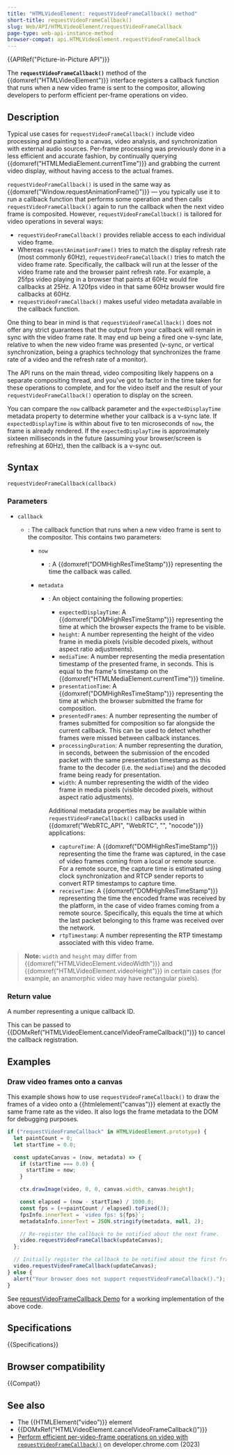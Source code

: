 ```yaml
---
title: "HTMLVideoElement: requestVideoFrameCallback() method"
short-title: requestVideoFrameCallback()
slug: Web/API/HTMLVideoElement/requestVideoFrameCallback
page-type: web-api-instance-method
browser-compat: api.HTMLVideoElement.requestVideoFrameCallback
---
```


{{APIRef("Picture-in-Picture API")}}

The **`requestVideoFrameCallback()`** method of the {{domxref("HTMLVideoElement")}} interface registers a callback function that runs when a new video frame is sent to the compositor, allowing developers to perform efficient per-frame operations on video.

## Description

Typical use cases for `requestVideoFrameCallback()` include video processing and painting to a canvas, video analysis, and synchronization with external audio sources. Per-frame processing was previously done in a less efficient and accurate fashion, by continually querying {{domxref("HTMLMediaElement.currentTime")}} and grabbing the current video display, without having access to the actual frames.

`requestVideoFrameCallback()` is used in the same way as {{domxref("Window.requestAnimationFrame()")}} — you typically use it to run a callback function that performs some operation and then calls `requestVideoFrameCallback()` again to run the callback when the next video frame is composited. However, `requestVideoFrameCallback()` is tailored for video operations in several ways:

- `requestVideoFrameCallback()` provides reliable access to each individual video frame.
- Whereas `requestAnimationFrame()` tries to match the display refresh rate (most commonly 60Hz), `requestVideoFrameCallback()` tries to match the video frame rate. Specifically, the callback will run at the lesser of the video frame rate and the browser paint refresh rate. For example, a 25fps video playing in a browser that paints at 60Hz would fire callbacks at 25Hz. A 120fps video in that same 60Hz browser would fire callbacks at 60Hz.
- `requestVideoFrameCallback()` makes useful video metadata available in the callback function.

One thing to bear in mind is that `requestVideoFrameCallback()` does not offer any strict guarantees that the output from your callback will remain in sync with the video frame rate. It may end up being a fired one v-sync late, relative to when the new video frame was presented (v-sync, or vertical synchronization, being a graphics technology that synchronizes the frame rate of a video and the refresh rate of a monitor).

The API runs on the main thread, video compositing likely happens on a separate compositing thread, and you've got to factor in the time taken for these operations to complete, and for the video itself and the result of your `requestVideoFrameCallback()` operation to display on the screen.

You can compare the `now` callback parameter and the `expectedDisplayTime` metadata property to determine whether your callback is a v-sync late. If `expectedDisplayTime` is within about five to ten microseconds of `now`, the frame is already rendered. If the `expectedDisplayTime` is approximately sixteen milliseconds in the future (assuming your browser/screen is refreshing at 60Hz), then the callback is a v-sync out.

## Syntax

```js-nolint
requestVideoFrameCallback(callback)
```

### Parameters

- `callback`

  - : The callback function that runs when a new video frame is sent to the compositor. This contains two parameters:

    - `now`
      - : A {{domxref("DOMHighResTimeStamp")}} representing the time the callback was called.
    - `metadata`

      - : An object containing the following properties:

        - `expectedDisplayTime`: A {{domxref("DOMHighResTimeStamp")}} representing the time at which the browser expects the frame to be visible.
        - `height`: A number representing the height of the video frame in media pixels (visible decoded pixels, without aspect ratio adjustments).
        - `mediaTime`: A number representing the media presentation timestamp of the presented frame, in seconds. This is equal to the frame's timestamp on the {{domxref("HTMLMediaElement.currentTime")}} timeline.
        - `presentationTime`: A {{domxref("DOMHighResTimeStamp")}} representing the time at which the browser submitted the frame for composition.
        - `presentedFrames`: A number representing the number of frames submitted for composition so far alongside the current callback. This can be used to detect whether frames were missed between callback instances.
        - `processingDuration`: A number representing the duration, in seconds, between the submission of the encoded packet with the same presentation timestamp as this frame to the decoder (i.e. the `mediaTime`) and the decoded frame being ready for presentation.
        - `width`: A number representing the width of the video frame in media pixels (visible decoded pixels, without aspect ratio adjustments).

        Additional metadata properties may be available within `requestVideoFrameCallback()` callbacks used in {{domxref("WebRTC_API", "WebRTC", "", "nocode")}} applications:

        - `captureTime`: A {{domxref("DOMHighResTimeStamp")}} representing the time the frame was captured, in the case of video frames coming from a local or remote source. For a remote source, the capture time is estimated using clock synchronization and RTCP sender reports to convert RTP timestamps to capture time.
        - `receiveTime`: A {{domxref("DOMHighResTimeStamp")}} representing the time the encoded frame was received by the platform, in the case of video frames coming from a remote source. Specifically, this equals the time at which the last packet belonging to this frame was received over the network.
        - `rtpTimestamp`: A number representing the RTP timestamp associated with this video frame.

> **Note:** `width` and `height` may differ from {{domxref("HTMLVideoElement.videoWidth")}} and {{domxref("HTMLVideoElement.videoHeight")}} in certain cases (for example, an anamorphic video may have rectangular pixels).

### Return value

A number representing a unique callback ID.

This can be passed to {{DOMxRef("HTMLVideoElement.cancelVideoFrameCallback()")}} to cancel the callback registration.

## Examples

### Draw video frames onto a canvas

This example shows how to use `requestVideoFrameCallback()` to draw the frames of a video onto a {{htmlelement("canvas")}} element at exactly the same frame rate as the video. It also logs the frame metadata to the DOM for debugging purposes.

```js
if ("requestVideoFrameCallback" in HTMLVideoElement.prototype) {
  let paintCount = 0;
  let startTime = 0.0;

  const updateCanvas = (now, metadata) => {
    if (startTime === 0.0) {
      startTime = now;
    }

    ctx.drawImage(video, 0, 0, canvas.width, canvas.height);

    const elapsed = (now - startTime) / 1000.0;
    const fps = (++paintCount / elapsed).toFixed(3);
    fpsInfo.innerText = `video fps: ${fps}`;
    metadataInfo.innerText = JSON.stringify(metadata, null, 2);

    // Re-register the callback to be notified about the next frame.
    video.requestVideoFrameCallback(updateCanvas);
  };

  // Initially register the callback to be notified about the first frame.
  video.requestVideoFrameCallback(updateCanvas);
} else {
  alert("Your browser does not support requestVideoFrameCallback().");
}
```

See [requestVideoFrameCallback Demo](https://requestvideoframecallback.glitch.me/) for a working implementation of the above code.

## Specifications

{{Specifications}}

## Browser compatibility

{{Compat}}

## See also

- The {{HTMLElement("video")}} element
- {{DOMxRef("HTMLVideoElement.cancelVideoFrameCallback()")}}
- [Perform efficient per-video-frame operations on video with `requestVideoFrameCallback()`](https://web.dev/articles/requestvideoframecallback-rvfc) on developer.chrome.com (2023)
